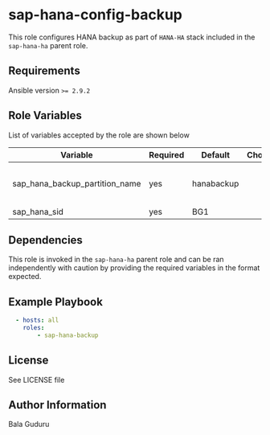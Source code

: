 sap-hana-config-backup
=========

This role configures HANA backup as part of `HANA-HA` stack included in the `sap-hana-ha` parent role.

Requirements
------------

Ansible version `>= 2.9.2`

Role Variables
--------------

List of variables accepted by the role are shown below

| Variable                         | Required | Default                          | Choices | Comments                                 |
|----------------------------------|----------|----------------------------------|---------|------------------------------------------|
| sap_hana_backup_partition_name   | yes      | hanabackup                       |         | HANA backup partition name               |
| sap_hana_sid                     | yes      | BG1                              |         | HANA SID                                 |

Dependencies
------------

This role is invoked in the `sap-hana-ha` parent role and can be ran independently with caution by providing the required variables in the format expected.

Example Playbook
----------------

```yaml
  - hosts: all
    roles:
        - sap-hana-backup
```

License
-------

See LICENSE file

Author Information
------------------

Bala Guduru
